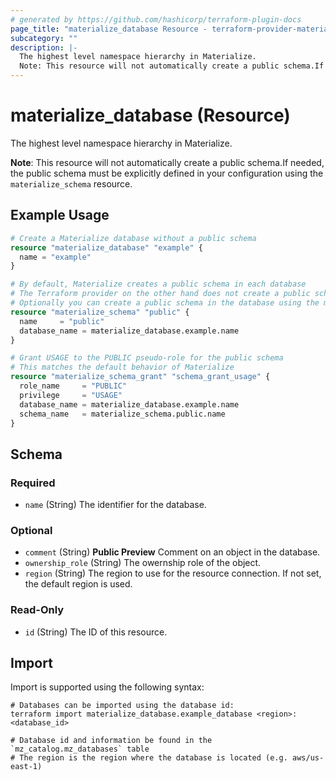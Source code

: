 ```yaml
---
# generated by https://github.com/hashicorp/terraform-plugin-docs
page_title: "materialize_database Resource - terraform-provider-materialize"
subcategory: ""
description: |-
  The highest level namespace hierarchy in Materialize.
  Note: This resource will not automatically create a public schema.If needed, the public schema must be explicitly defined in your configuration using the materialize_schema resource.
---
```


# materialize_database (Resource)

The highest level namespace hierarchy in Materialize.

**Note**: This resource will not automatically create a public schema.If needed, the public schema must be explicitly defined in your configuration using the `materialize_schema` resource.

## Example Usage

```terraform
# Create a Materialize database without a public schema
resource "materialize_database" "example" {
  name = "example"
}

# By default, Materialize creates a public schema in each database
# The Terraform provider on the other hand does not create a public schema by default
# Optionally you can create a public schema in the database using the materialize_schema resource
resource "materialize_schema" "public" {
  name     = "public"
  database_name = materialize_database.example.name
}

# Grant USAGE to the PUBLIC pseudo-role for the public schema
# This matches the default behavior of Materialize
resource "materialize_schema_grant" "schema_grant_usage" {
  role_name     = "PUBLIC"
  privilege     = "USAGE"
  database_name = materialize_database.example.name
  schema_name   = materialize_schema.public.name
}
```

<!-- schema generated by tfplugindocs -->
## Schema

### Required

- `name` (String) The identifier for the database.

### Optional

- `comment` (String) **Public Preview** Comment on an object in the database.
- `ownership_role` (String) The owernship role of the object.
- `region` (String) The region to use for the resource connection. If not set, the default region is used.

### Read-Only

- `id` (String) The ID of this resource.

## Import

Import is supported using the following syntax:

```shell
# Databases can be imported using the database id:
terraform import materialize_database.example_database <region>:<database_id>

# Database id and information be found in the `mz_catalog.mz_databases` table
# The region is the region where the database is located (e.g. aws/us-east-1)
```
